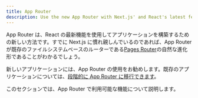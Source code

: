 ```yaml
---
title: App Router
description: Use the new App Router with Next.js' and React's latest features, including Layouts, Server Components, Suspense, and more.
---
```


<!-- textlint-disable -->

App Router は、React の最新機能を使用してアプリケーションを構築するための新しい方法です。すでに Next.js に慣れ親しんでいるのであれば、App Router が既存のファイルシステムベースのルーターである[Pages Router](https://nextjs.org/docs/pages)の自然な進化形であることがわかるでしょう。

<!-- textlint-enable -->

<!-- TODO: fix link -->

新しいアプリケーションには、App Router の使用をお勧めします。既存のアプリケーションについては、[段階的に App Router に移行できます](/docs/app-router/building-your-application/upgrading/app-router-migration)。

このセクションでは、App Router で利用可能な機能について説明します。
